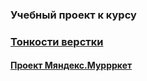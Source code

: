 ### Учебный проект к курсу

### [Тонкости верстки](https://www.coursera.org/learn/tonkosti-verstki/home/welcome)

#### [Проект Мяндекс.Муррркет](https://www.coursera.org/learn/tonkosti-verstki/peer/tu76K/miandieks-murrrkiet)
